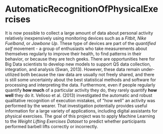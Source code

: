 # AutomaticRecognitionOfPhysicalExercises
It is now possible to collect a large amount of data about personal activity relatively inexpensively using monitoring devices such as a *Fitbit*, *Nike Fuelband*, or *Jawbone Up*. These type of devices are part of the *quantified self* movement - a group of enthusiasts who take measurements about themselves regularly to improve their health, to find patterns in their behavior, or because they are tech geeks. There are opportunities here for Big Data scientists to develop new models to support QS data collection, integration, and analysis (Swan, 2013).   However, these data remain under-utilized both because the raw data are usually not freely shared, and there is still some uncertainty about the best statistical methods and software for processing and interpreting the data. Furthermore, even if people regularly quantify **how much** of a particular activity they do, they rarely quantify **how well** they do it.   Velloso et al. (2013) investigated the automatic and robust qualitative recognition of execution mistakes, of "how well" an activity was performed by the wearer. That investigation potentially provides useful information for a large variety of applications, including digital assistants for physical exercises.  The goal of this project was to apply Machine Learning to the *Weight Lifting Exercises Dataset* to predict whether participants performed barbell lifts correctly or incorrectly.
